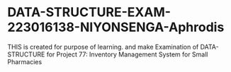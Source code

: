 # DATA-STRUCTURE-EXAM-223016138-NIYONSENGA-Aphrodis
THIS is created for purpose of learning. and make Examination of DATA-STRUCTURE for Project 77: Inventory Management System for Small Pharmacies
